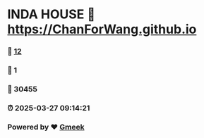 # INDA HOUSE :link: https://ChanForWang.github.io 
### :page_facing_up: [12](https://ChanForWang.github.io/tag.html) 
### :speech_balloon: 1 
### :hibiscus: 30455 
### :alarm_clock: 2025-03-27 09:14:21 
### Powered by :heart: [Gmeek](https://github.com/Meekdai/Gmeek)
